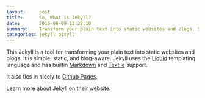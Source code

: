 ```yaml
---
layout:     post
title:      So, What is Jekyll?
date:       2016-06-09 12:32:18
summary:    Transform your plain text into static websites and blogs. Simple, static, and blog-aware.
categories: jekyll pixyll
---
```


This
Jekyll is a tool for transforming your plain text into static websites and 
blogs. It is simple, static, and blog-aware. Jekyll uses the 
[Liquid](http://docs.shopify.com/themes/liquid-basics) templating
language and has builtin [Markdown](http://daringfireball.net/projects/markdown/)
and [Textile](http://en.wikipedia.org/wiki/Textile_(markup_language)) support.

It also ties in nicely to [Github Pages](https://pages.github.com/).

Learn more about Jekyll on their [website](http://jekyllrb.com/).
